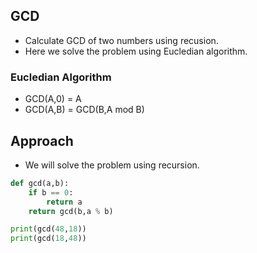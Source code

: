 

## GCD
- Calculate GCD of two numbers using recusion.
- Here we solve the problem using Eucledian algorithm.

### Eucledian Algorithm
- GCD(A,0) = A
- GCD(A,B) = GCD(B,A mod B)


## Approach
- We will solve the problem using recursion.

```py
def gcd(a,b):
    if b == 0:
        return a
    return gcd(b,a % b)

print(gcd(48,18))
print(gcd(18,48))
```
